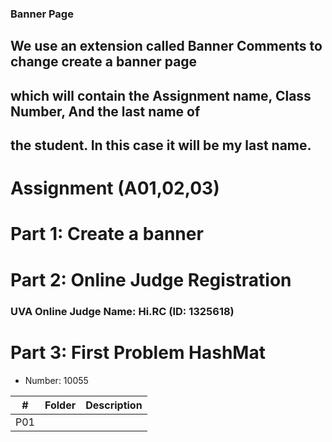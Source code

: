 ### Banner Page

## We use an extension called Banner Comments to change create a banner page
## which will contain the Assignment name, Class Number, And the last name of
## the student. In this case it will be my last name.

# Assignment (A01,02,03) 
# Part 1: Create a banner
# Part 2: Online Judge Registration
### UVA Online Judge Name: Hi.RC (ID: 1325618)
# Part 3: First Problem HashMat

- Number: 10055

|   #   | Folder | Description |
| :---: | ------ | ----------- |
|  P01  | 